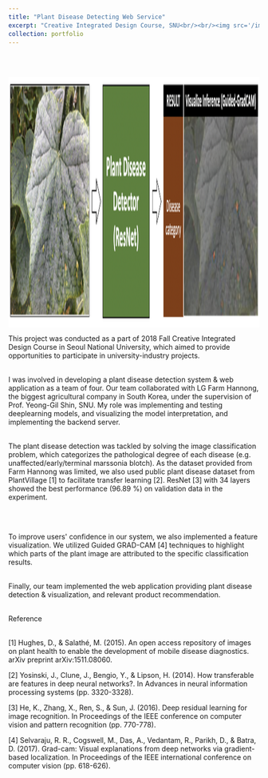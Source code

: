 ```yaml
---
title: "Plant Disease Detecting Web Service"
excerpt: "Creative Integrated Design Course, SNU<br/><br/><img src='/images/Farmhannong.png' align='middle' width='1000' height='700'>"
collection: portfolio
---
```


<br><br>

<img src='/images/Farmhannong.png' align='middle' width='700' height='500'>

<p style="text-align:justify;">

This project was conducted as a part of 2018 Fall Creative Integrated Design Course in Seoul National University, which aimed to provide opportunities to participate in university-industry projects. <br><br>

I was involved in developing a plant disease detection system & web application as a team of four. Our team collaborated with LG Farm Hannong, the biggest agricultural company in South Korea, under the supervision of Prof. Yeong-Gil Shin, SNU. My role was implementing and testing deeplearning models, and visualizing the model interpretation, and implementing the backend server. <br><br>

The plant disease detection was tackled by solving the image classification problem, which categorizes the pathological degree of each disease (e.g. unaffected/early/terminal marssonia blotch). As the dataset provided from Farm Hannong was limited, we also used public plant disease dataset from PlantVillage [1] to facilitate transfer learning [2]. ResNet [3] with 34 layers showed the best performance (96.89 %) on validation data in the experiment. 

<br><br>

To improve users' confidence in our system, we also implemented a feature visualization. We utilized Guided GRAD-CAM [4] techniques to highlight which parts of the plant image are attributed to the specific classification results. <br><br>

Finally, our team implemented the web application providing plant disease detection & visualization, and relevant product recommendation. <br><br>


</p>


Reference <br><br>

[1] Hughes, D., & Salathé, M. (2015). An open access repository of images on plant health to enable the development of mobile disease diagnostics. arXiv preprint arXiv:1511.08060. <br>

[2] Yosinski, J., Clune, J., Bengio, Y., & Lipson, H. (2014). How transferable are features in deep neural networks?. In Advances in neural information processing systems (pp. 3320-3328).<br>

[3] He, K., Zhang, X., Ren, S., & Sun, J. (2016). Deep residual learning for image recognition. In Proceedings of the IEEE conference on computer vision and pattern recognition (pp. 770-778). <br>

[4] Selvaraju, R. R., Cogswell, M., Das, A., Vedantam, R., Parikh, D., & Batra, D. (2017). Grad-cam: Visual explanations from deep networks via gradient-based localization. In Proceedings of the IEEE international conference on computer vision (pp. 618-626).
